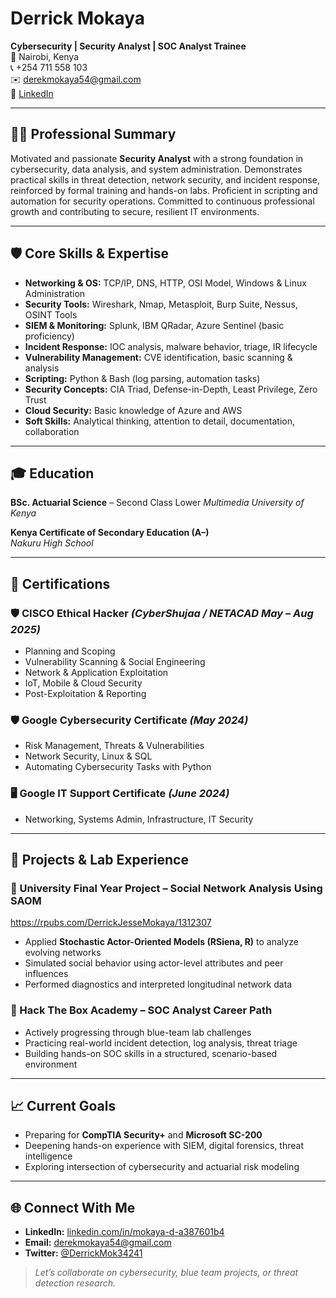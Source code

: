 # Derrick Mokaya  
**Cybersecurity | Security Analyst | SOC Analyst Trainee**  
📍 Nairobi, Kenya  
📞 +254 711 558 103  
✉️ derekmokaya54@gmail.com  
🔗 [LinkedIn](https://www.linkedin.com/in/mokaya-d-a387601b4/)

---

## 👨‍💻 Professional Summary  
Motivated and passionate **Security Analyst** with a strong foundation in cybersecurity, data analysis, and system administration. Demonstrates practical skills in threat detection, network security, and incident response, reinforced by formal training and hands-on labs. Proficient in scripting and automation for security operations. Committed to continuous professional growth and contributing to secure, resilient IT environments.

---

## 🛡️ Core Skills & Expertise

- **Networking & OS:** TCP/IP, DNS, HTTP, OSI Model, Windows & Linux Administration  
- **Security Tools:** Wireshark, Nmap, Metasploit, Burp Suite, Nessus, OSINT Tools  
- **SIEM & Monitoring:** Splunk, IBM QRadar, Azure Sentinel (basic proficiency)  
- **Incident Response:** IOC analysis, malware behavior, triage, IR lifecycle  
- **Vulnerability Management:** CVE identification, basic scanning & analysis  
- **Scripting:** Python & Bash (log parsing, automation tasks)  
- **Security Concepts:** CIA Triad, Defense-in-Depth, Least Privilege, Zero Trust  
- **Cloud Security:** Basic knowledge of Azure and AWS  
- **Soft Skills:** Analytical thinking, attention to detail, documentation, collaboration

---

## 🎓 Education

**BSc. Actuarial Science** – Second Class Lower 
*Multimedia University of Kenya*

**Kenya Certificate of Secondary Education (A–)**  
*Nakuru High School*

---

## 📜 Certifications

### 🛡️ CISCO Ethical Hacker *(CyberShujaa / NETACAD  May – Aug 2025)*
- Planning and Scoping
- Vulnerability Scanning & Social Engineering
- Network & Application Exploitation
- IoT, Mobile & Cloud Security
- Post-Exploitation & Reporting

### 🛡️ Google Cybersecurity Certificate *(May 2024)*
- Risk Management, Threats & Vulnerabilities
- Network Security, Linux & SQL
- Automating Cybersecurity Tasks with Python

### 🖥️ Google IT Support Certificate *(June 2024)*
- Networking, Systems Admin, Infrastructure, IT Security

---

## 🧪 Projects & Lab Experience

### **🎯 University Final Year Project – Social Network Analysis Using SAOM**
https://rpubs.com/DerrickJesseMokaya/1312307
- Applied **Stochastic Actor-Oriented Models (RSiena, R)** to analyze evolving networks  
- Simulated social behavior using actor-level attributes and peer influences  
- Performed diagnostics and interpreted longitudinal network data

### **🔐 Hack The Box Academy – SOC Analyst Career Path**
- Actively progressing through blue-team lab challenges  
- Practicing real-world incident detection, log analysis, threat triage  
- Building hands-on SOC skills in a structured, scenario-based environment

---

## 📈 Current Goals
- Preparing for **CompTIA Security+** and **Microsoft SC-200**  
- Deepening hands-on experience with SIEM, digital forensics, threat intelligence  
- Exploring intersection of cybersecurity and actuarial risk modeling

---

## 🌐 Connect With Me
- **LinkedIn:** [linkedin.com/in/mokaya-d-a387601b4](https://www.linkedin.com/in/mokaya-d-a387601b4/)  
- **Email:** derekmokaya54@gmail.com  
- **Twitter:** [@DerrickMok34241](https://x.com/DerrickMok34241)

> *Let’s collaborate on cybersecurity, blue team projects, or threat detection research.*

